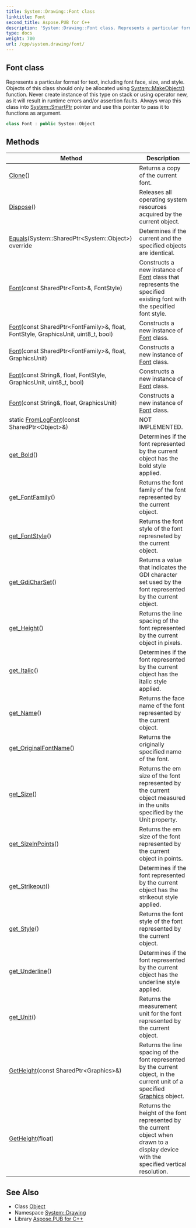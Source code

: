 ```yaml
---
title: System::Drawing::Font class
linktitle: Font
second_title: Aspose.PUB for C++
description: 'System::Drawing::Font class. Represents a particular format for text, including font face, size, and style. Objects of this class should only be allocated using System::MakeObject() function. Never create instance of this type on stack or using operator new, as it will result in runtime errors and/or assertion faults. Always wrap this class into System::SmartPtr pointer and use this pointer to pass it to functions as argument in C++.'
type: docs
weight: 700
url: /cpp/system.drawing/font/
---
```

## Font class


Represents a particular format for text, including font face, size, and style. Objects of this class should only be allocated using [System::MakeObject()](../../system/makeobject/) function. Never create instance of this type on stack or using operator new, as it will result in runtime errors and/or assertion faults. Always wrap this class into [System::SmartPtr](../../system/smartptr/) pointer and use this pointer to pass it to functions as argument.

```cpp
class Font : public System::Object
```

## Methods

| Method | Description |
| --- | --- |
| [Clone](./clone/)() | Returns a copy of the current font. |
| [Dispose](./dispose/)() | Releases all operating system resources acquired by the current object. |
| [Equals](./equals/)(System::SharedPtr\<System::Object\>) override | Determines if the current and the specified objects are identical. |
| [Font](./font/)(const SharedPtr\<Font\>\&, FontStyle) | Constructs a new instance of [Font](./) class that represents the specified existing font with the specified font style. |
| [Font](./font/)(const SharedPtr\<FontFamily\>\&, float, FontStyle, GraphicsUnit, uint8_t, bool) | Constructs a new instance of [Font](./) class. |
| [Font](./font/)(const SharedPtr\<FontFamily\>\&, float, GraphicsUnit) | Constructs a new instance of [Font](./) class. |
| [Font](./font/)(const String\&, float, FontStyle, GraphicsUnit, uint8_t, bool) | Constructs a new instance of [Font](./) class. |
| [Font](./font/)(const String\&, float, GraphicsUnit) | Constructs a new instance of [Font](./) class. |
| static [FromLogFont](./fromlogfont/)(const SharedPtr\<Object\>\&) | NOT IMPLEMENTED. |
| [get_Bold](./get_bold/)() | Determines if the font represented by the current object has the bold style applied. |
| [get_FontFamily](./get_fontfamily/)() | Returns the font family of the font represented by the current object. |
| [get_FontStyle](./get_fontstyle/)() | Returns the font style of the font represneted by the current object. |
| [get_GdiCharSet](./get_gdicharset/)() | Returns a value that indicates the GDI character set used by the font represented by the current object. |
| [get_Height](./get_height/)() | Returns the line spacing of the font represented by the current object in pixels. |
| [get_Italic](./get_italic/)() | Determines if the font represented by the current object has the italic style applied. |
| [get_Name](./get_name/)() | Returns the face name of the font represented by the current object. |
| [get_OriginalFontName](./get_originalfontname/)() | Returns the originally specified name of the font. |
| [get_Size](./get_size/)() | Returns the em size of the font represented by the current object measured in the units specified by the Unit property. |
| [get_SizeInPoints](./get_sizeinpoints/)() | Returns the em size of the font represented by the current object in points. |
| [get_Strikeout](./get_strikeout/)() | Determines if the font represented by the current object has the strikeout style applied. |
| [get_Style](./get_style/)() | Returns the font style of the font represented by the current object. |
| [get_Underline](./get_underline/)() | Determines if the font represented by the current object has the underline style applied. |
| [get_Unit](./get_unit/)() | Returns the measurement unit for the font represented by the current object. |
| [GetHeight](./getheight/)(const SharedPtr\<Graphics\>\&) | Returns the line spacing of the font represented by the current object, in the current unit of a specified [Graphics](../graphics/) object. |
| [GetHeight](./getheight/)(float) | Returns the height of the font represented by the current object when drawn to a display device with the specified vertical resolution. |
## See Also

* Class [Object](../../system/object/)
* Namespace [System::Drawing](../)
* Library [Aspose.PUB for C++](../../)
